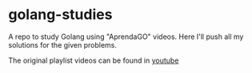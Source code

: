 # golang-studies

A repo to study Golang using "AprendaGO" videos. Here I'll push all my solutions for the given problems.

The original playlist videos can be found in [youtube](https://www.youtube.com/playlist?list=PLCKpcjBB_VlBsxJ9IseNxFllf-UFEXOdg)
